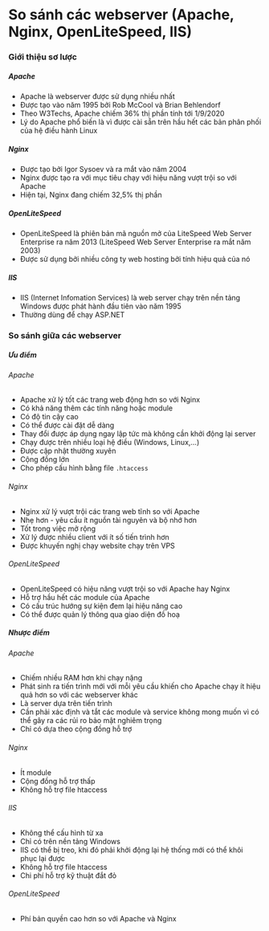 # So sánh các webserver (Apache, Nginx, OpenLiteSpeed, IIS)
### Giới thiệu sơ lược
##### Apache
- Apache là webserver được sử dụng nhiều nhất
- Được tạo vào năm 1995 bởi Rob McCool và Brian Behlendorf
- Theo W3Techs, Apache chiếm 36% thị phần tính tới 1/9/2020
- Lý do Apache phổ biến là vì được cài sẵn trên hầu hết các bản phân phối của hệ điều hành Linux

##### Nginx
- Được tạo bởi Igor Sysoev và ra mắt vào năm 2004
- Nginx được tạo ra với mục tiêu chạy với hiệu năng vượt trội so với Apache
- Hiện tại, Nginx đang chiếm 32,5% thị phần

##### OpenLiteSpeed
- OpenLiteSpeed là phiên bản mã nguồn mở của LiteSpeed Web Server Enterprise ra năm 2013 (LiteSpeed Web Server Enterprise ra mắt năm 2003)
- Được sử dụng bởi nhiều công ty web hosting bởi tính hiệu quả của nó

##### IIS
- IIS (Internet Infomation Services) là web server chạy trên nền tảng Windows được phát hành đầu tiên vào năm 1995
- Thường dùng để chạy ASP.NET

### So sánh giữa các webserver
##### Ưu điểm
###### Apache
- Apache xử lý tốt các trang web động hơn so với Nginx
- Có khả năng thêm các tính năng hoặc module
- Có độ tin cậy cao
- Có thể được cài đặt dễ dàng
- Thay đổi được áp dụng ngay lập tức mà không cần khởi động lại server
- Chạy được trên nhiều loại hệ điều (Windows, Linux,...)
- Được cập nhật thường xuyên
- Cộng đồng lớn
- Cho phép cấu hình bằng file ```.htaccess```

###### Nginx
- Nginx xử lý vượt trội các trang web tĩnh so với Apache
- Nhẹ hơn - yêu cầu ít nguồn tài nguyên và bộ nhớ hơn
- Tốt trong việc mở rộng
- Xử lý được nhiều client với ít số tiến trình hơn
- Được khuyến nghị chạy website chạy trên VPS


###### OpenLiteSpeed
- OpenLiteSpeed có hiệu năng vượt trội so với Apache hay Nginx
- Hỗ trợ hầu hết các module của Apache
- Có cấu trúc hướng sự kiện đem lại hiệu năng cao
- Có thể được quản lý thông qua giao diện đồ hoạ

##### Nhược điểm
###### Apache
- Chiếm nhiều RAM hơn khi chạy nặng
- Phát sinh ra tiến trình mới với mỗi yêu cầu khiến cho Apache chạy ít hiệu quả hơn so với các webserver khác
- Là server dựa trên tiến trình
- Cần phải xác định và tắt các module và service không mong muốn vì có thể gây ra các rủi ro bảo mật nghiêm trọng
- Chỉ có dựa theo cộng đồng hỗ trợ

###### Nginx
- Ít module
- Cộng đồng hỗ trợ thấp
- Không hỗ trợ file htaccess

###### IIS
- Không thể cấu hình từ xa
- Chỉ có trên nền tảng Windows
- IIS có thể bị treo, khi đó phải khởi động lại hệ thống mới có thể khôi phục lại được
- Không hỗ trợ file htaccess
- Chi phí hỗ trợ kỹ thuật đắt đỏ

###### OpenLiteSpeed
- Phí bản quyền cao hơn so với Apache và Nginx